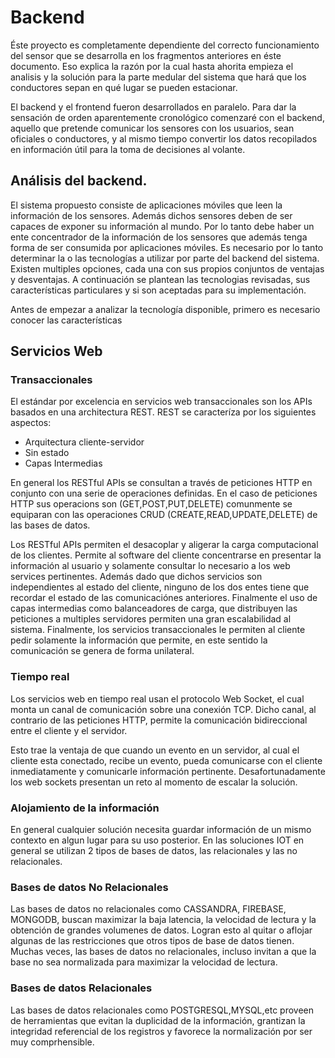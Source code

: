 # Backend

Éste proyecto es completamente dependiente del correcto funcionamiento del sensor que se desarrolla en los fragmentos anteriores en éste documento. Eso explica la razón por la cual hasta ahorita empieza el analisis y la solución para la parte medular del sistema que hará que los conductores sepan en qué lugar se pueden estacionar.

El backend y el frontend fueron desarrollados en paralelo. Para dar la sensación de orden aparentemente cronológico comenzaré con el backend, aquello que pretende comunicar los sensores con los usuarios, sean oficiales o conductores, y al mismo tiempo convertir los datos recopilados en información útil para la toma de decisiones al volante.

## Análisis del backend.

El sistema propuesto consiste de aplicaciones móviles que leen la información de los sensores. Además dichos sensores deben de ser capaces de exponer su información al mundo. Por lo tanto debe haber un ente concentrador de la información de los sensores que además tenga forma de ser consumida por aplicaciones móviles. Es necesario por lo tanto determinar la o las tecnologías a utilizar por parte del backend del sistema. Existen multiples opciones, cada una con sus propios conjuntos de ventajas y desventajas. A continuación se plantean las tecnologias revisadas, sus características particulares y si son aceptadas para su implementación.

Antes de empezar a analizar la tecnología disponible, primero es necesario conocer las características

## Servicios Web

### Transaccionales

El estándar por excelencia en servicios web transaccionales son los APIs basados en una architectura REST. REST se caracteríza por los siguientes aspectos:

- Arquitectura cliente-servidor
- Sin estado
- Capas Intermedias

En general los RESTful APIs se consultan a través de peticiones HTTP en conjunto con una serie de operaciones definidas. En el caso de peticiones HTTP sus operacions son (GET,POST,PUT,DELETE) comunmente se equiparan con las operaciones CRUD (CREATE,READ,UPDATE,DELETE) de las bases de datos.

Los RESTful APIs permiten el desacoplar y aligerar la carga computacional de los clientes. Permite al software del cliente concentrarse en presentar la información al usuario y solamente consultar lo necesario a los web services pertinentes. Además dado que dichos servicios son independientes al estado del cliente, ninguno de los dos entes tiene que recordar el estado de las comunicaciónes anteriores. Finalmente el uso de capas intermedias como balanceadores de carga, que distribuyen las peticiones a multiples servidores permiten una gran escalabilidad al sistema. Finalmente, los servicios transaccionales le permiten al cliente pedir solamente la información que permite, en este sentido la comunicación se genera de forma unilateral.

### Tiempo real

Los servicios web en tiempo real usan el protocolo Web Socket, el cual monta un canal de comunicación sobre una conexión TCP. Dicho canal, al contrario de las peticiones HTTP, permite la comunicación bidireccional entre el cliente y el servidor.

Esto trae la ventaja de que cuando un evento en un servidor, al cual el cliente esta conectado, recibe un evento, pueda comunicarse con el cliente inmediatamente y comunicarle información pertinente. Desafortunadamente los web sockets presentan un reto al momento de escalar la solución.

### Alojamiento de la información

En general cualquier solución necesita guardar información de un mismo contexto en algun lugar para su uso posterior. En las soluciones IOT en general se utilizan 2 tipos de bases de datos, las relacionales y las no relacionales.

### Bases de datos No Relacionales

Las bases de datos no relacionales como CASSANDRA, FIREBASE, MONGODB, buscan maximizar la baja latencia, la velocidad de lectura y la obtención de grandes volumenes de datos. Logran esto al quitar o aflojar algunas de las restricciones que otros tipos de base de datos tienen. Muchas veces, las bases de datos no relacionales, incluso invitan a que la base no sea normalizada para maximizar la velocidad de lectura.

### Bases de datos Relacionales

Las bases de datos relacionales como POSTGRESQL,MYSQL,etc proveen de herramientas que evitan la duplicidad de la información, grantizan la integridad referencial de los registros y favorece la normalización por ser muy comprhensible.
